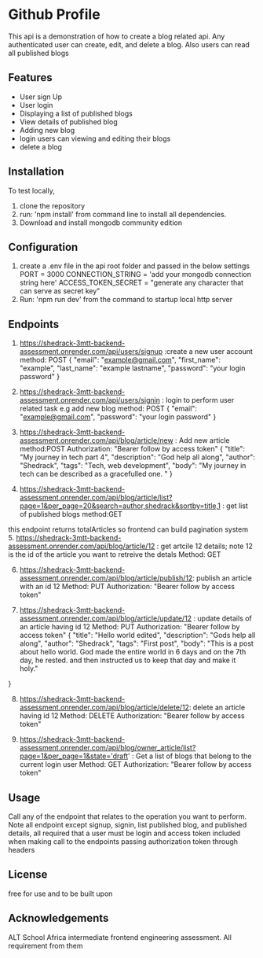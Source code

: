 # Github Profile

This api is a demonstration of how to create a blog related api. Any authenticated user can create, edit, and delete a blog. Also users can read all published blogs

## Features
- User sign Up
- User login
- Displaying a list of published blogs
- View details of published blog
- Adding new blog
- login users can viewing and editing their blogs
- delete a blog

## Installation
To test locally, 
1. clone the repository
2. run: 'npm install' from command line to install all dependencies. 
3. Download and install mongodb community edition

## Configuration
1. create a .env file in the api root folder and passed in the below settings
PORT = 3000
CONNECTION_STRING = 'add your mongodb connection string here'
ACCESS_TOKEN_SECRET = "generate any character that can serve as secret key"
2. Run: 'npm run dev' from the command to startup local http server

## Endpoints
1. https://shedrack-3mtt-backend-assessment.onrender.com/api/users/signup :create a new user account
method: POST
    {
  "email": "example@gmail.com",
  "first_name": "example",
  "last_name": "example lastname",
  "password": "your login password"
}
2. https://shedrack-3mtt-backend-assessment.onrender.com/api/users/signin : login to perform user related task e.g add new blog
method: POST
{
  "email": "example@gmail.com",
  "password": "your login password"
}

3. https://shedrack-3mtt-backend-assessment.onrender.com/api/blog/article/new : Add new article
    method:POST
    Authorization: "Bearer follow by access token"
{
  "title": "My journey in tech part 4",
  "description": "God help all along",
  "author": "Shedrack",
  "tags": "Tech, web development",
  "body": "My journey in tech can be described as a gracefulled one. "
}
4. https://shedrack-3mtt-backend-assessment.onrender.com/api/blog/article/list?page=1&per_page=20&search=author,shedrack&sortby=title,1 : get list of published blogs
method:GET

this endpoint returns totalArticles so frontend can build pagination system
5. https://shedrack-3mtt-backend-assessment.onrender.com/api/blog/article/12 : get artcile 12 details; note 12 is the id of the article you want to retreive the detals
Method: GET

6. https://shedrack-3mtt-backend-assessment.onrender.com/api/blog/article/publish/12: publish an article with an id 12
Method: PUT
Authorization: "Bearer follow by access token"

7. https://shedrack-3mtt-backend-assessment.onrender.com/api/blog/article/update/12 : update details of an article having id 12
Method: PUT
Authorization: "Bearer follow by access token"
{
  "title": "Hello world edited",
  "description": "Gods help all along",
  "author": "Shedrack",
  "tags": "First post",
  "body": "This is a post about hello world. God made the entire world in 6 days and on the 7th day, he rested. and then instructed us to keep that day and make it holy."
  
}

8. https://shedrack-3mtt-backend-assessment.onrender.com/api/blog/article/delete/12: delete an article having id 12
Method: DELETE
Authorization: "Bearer follow by access token"

9. https://shedrack-3mtt-backend-assessment.onrender.com/api/blog/owner_article/list?page=1&per_page=1&state='draft' : Get a list of blogs that belong to the current login user
Method: GET
Authorization: "Bearer follow by access token"

## Usage
Call any of the endpoint that relates to the operation you want to perform.
Note all endpoint except signup, signin, list published blog, and published details, all required that a user must be login and access token included when making call to the endpoints passing authorization token through headers


## License

free for use and to be built upon

## Acknowledgements

ALT School Africa intermediate frontend engineering assessment.
All requirement from them

